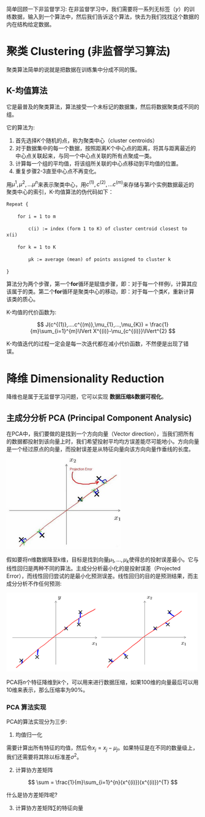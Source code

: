 
简单回顾一下非监督学习: 在非监督学习中，我们需要将一系列无标签（$y$）的训练数据，输入到一个算法中，然后我们告诉这个算法，快去为我们找找这个数据的内在结构给定数据。

# 聚类 Clustering  (非监督学习算法)

聚类算法简单的说就是把数据在训练集中分成不同的簇。

## K-均值算法

它是最普及的聚类算法，算法接受一个未标记的数据集，然后将数据聚类成不同的组。

它的算法为:

1. 首先选择$K$个随机的点，称为聚类中心（cluster centroids）
2. 对于数据集中的每一个数据，按照距离$K$个中心点的距离，将其与距离最近的中心点关联起来，与同一个中心点关联的所有点聚成一类。
3. 计算每一个组的平均值，将该组所关联的中心点移动到平均值的位置。
4. 重复步骤2-3直至中心点不再变化。

用$\mu^{1},\mu^{2},...\mu^{n}$来表示聚类中心，用$c^{(1)},c^{(2)},...c^{(m)}$来存储与第$i$个实例数据最近的聚类中心的索引，K-均值算法的伪代码如下：

```
Repeat {
​
    for i = 1 to m
​
        c(i) := index (form 1 to K) of cluster centroid closest to x(i)
​
    for k = 1 to K
​
        μk := average (mean) of points assigned to cluster k

}
```

算法分为两个步骤，第一个**for**循环是赋值步骤，即：对于每一个样例$i$，计算其应该属于的类。第二个**for**循环是聚类中心的移动，即：对于每一个类$K$，重新计算该类的质心。

K-均值的代价函数为:

$$
J(c^{(1)},....c^{(m)},\mu_{1},...,\mu_{K}) = \frac{1}{m}\sum_{i=1}^{m}\lVert X^{(i)}-\mu_{c^{(i)}}\lVert^{2}
$$

K-均值迭代的过程一定会是每一次迭代都在减小代价函数，不然便是出现了错误。

# 降维 Dimensionality Reduction

降维也是属于无监督学习问题，它可以实现 **数据压缩&数据可视化**。

## 主成分分析 PCA (Principal Component Analysic)

在PCA中，我们要做的是找到一个方向向量（Vector direction），当我们把所有的数据都投射到该向量上时，我们希望投射平均均方误差能尽可能地小。方向向量是一个经过原点的向量，而投射误差是从特征向量向该方向向量作垂线的长度。

![pic](pic/pca1.png)

假如要将$n$维数据降至$k$维，目标是找到向量$\mu_{1},...,\mu_{k}$使得总的投射误差最小。它与线性回归是两种不同的算法。主成分分析最小化的是投射误差（Projected Error），而线性回归尝试的是最小化预测误差。线性回归的目的是预测结果，而主成分分析不作任何预测:

![pic](pic/pca2.png)

PCA将$n$个特征降维到$k$个，可以用来进行数据压缩，如果100维的向量最后可以用10维来表示，那么压缩率为90%。

### PCA 算法实现

PCA的算法实现分为三步:

1. 均值归一化

需要计算出所有特征的均值，然后令$x_{j}=x_{j}-\mu_{j}$。如果特征是在不同的数量级上，我们还需要将其除以标准差$\sigma^{2}$。

2. 计算协方差矩阵

$$
\sum = \frac{1}{m}\sum_{i=1}^{n}(x^{(i)})(x^{(i)})^{T}
$$

什么是协方差矩阵呢? 

3. 计算协方差矩阵$\sum$的特征向量


